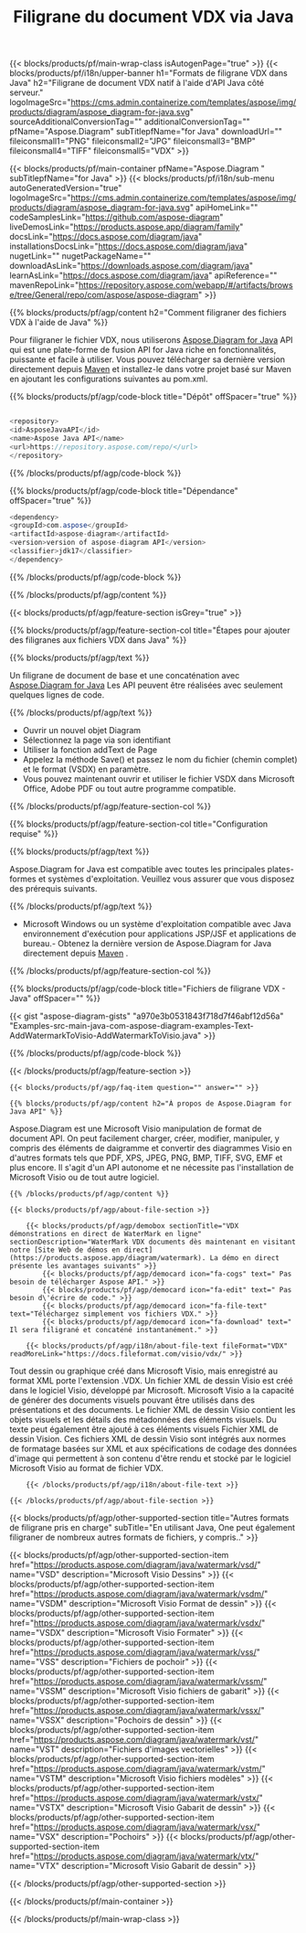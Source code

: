 ﻿---
title: Filigrane du document VDX via Java 
weight: 3050
url: /fr/java/watermark/vdx/ 
description: Java exemple de code pour ajouter un filigrane à VDX documents sur Java Runtime Environment for JSP/JSF Application and Desktop Applications.
---
{{< blocks/products/pf/main-wrap-class isAutogenPage="true" >}}
{{< blocks/products/pf/i18n/upper-banner h1="Formats de filigrane VDX dans Java" h2="Filigrane de document VDX natif à l\'aide d\'API Java côté serveur." logoImageSrc="https://cms.admin.containerize.com/templates/aspose/img/products/diagram/aspose_diagram-for-java.svg" sourceAdditionalConversionTag="" additionalConversionTag="" pfName="Aspose.Diagram" subTitlepfName="for Java" downloadUrl="" fileiconsmall1="PNG" fileiconsmall2="JPG" fileiconsmall3="BMP" fileiconsmall4="TIFF" fileiconsmall5="VDX" >}}

{{< blocks/products/pf/main-container pfName="Aspose.Diagram " subTitlepfName="for Java" >}}
{{< blocks/products/pf/i18n/sub-menu autoGeneratedVersion="true" logoImageSrc="https://cms.admin.containerize.com/templates/aspose/img/products/diagram/aspose_diagram-for-java.svg" apiHomeLink="" codeSamplesLink="https://github.com/aspose-diagram" liveDemosLink="https://products.aspose.app/diagram/family" docsLink="https://docs.aspose.com/diagram/java" installationsDocsLink="https://docs.aspose.com/diagram/java" nugetLink="" nugetPackageName="" downloadAsLink="https://downloads.aspose.com/diagram/java" learnAsLink="https://docs.aspose.com/diagram/java" apiReference="" mavenRepoLink="https://repository.aspose.com/webapp/#/artifacts/browse/tree/General/repo/com/aspose/aspose-diagram" >}}

{{% blocks/products/pf/agp/content h2="Comment filigraner des fichiers VDX à l\'aide de Java" %}}

 Pour filigraner le fichier VDX, nous utiliserons
 [Aspose.Diagram for Java](https://products.aspose.com/diagram/java) 
 API qui est une plate-forme de fusion API for Java riche en fonctionnalités, puissante et facile à utiliser. Vous pouvez télécharger sa dernière version directement depuis
 [Maven](https://repository.aspose.com/webapp/#/artifacts/browse/tree/General/repo/com/aspose/aspose-diagram) 
 et installez-le dans votre projet basé sur Maven en ajoutant les configurations suivantes au pom.xml.

{{% blocks/products/pf/agp/code-block title="Dépôt" offSpacer="true" %}}

```cs

<repository>
<id>AsposeJavaAPI</id>
<name>Aspose Java API</name>
<url>https://repository.aspose.com/repo/</url>
</repository>


```

{{% /blocks/products/pf/agp/code-block %}}

{{% blocks/products/pf/agp/code-block title="Dépendance" offSpacer="true" %}}

```cs
<dependency>
<groupId>com.aspose</groupId>
<artifactId>aspose-diagram</artifactId>
<version>version of aspose-diagram API</version>
<classifier>jdk17</classifier>
</dependency>


```

{{% /blocks/products/pf/agp/code-block %}}

{{% /blocks/products/pf/agp/content %}}

{{< blocks/products/pf/agp/feature-section isGrey="true" >}}

{{% blocks/products/pf/agp/feature-section-col title="Étapes pour ajouter des filigranes aux fichiers VDX dans Java" %}}

{{% blocks/products/pf/agp/text %}}

 Un filigrane de document de base et une concaténation avec
 [Aspose.Diagram for Java](https://products.aspose.com/diagram/java) 
 Les API peuvent être réalisées avec seulement quelques lignes de code.

{{% /blocks/products/pf/agp/text %}}

+ Ouvrir un nouvel objet Diagram
+ Sélectionnez la page via son identifiant
+ Utiliser la fonction addText de Page
+ Appelez la méthode Save() et passez le nom du fichier (chemin complet) et le format (VSDX) en paramètre.
+ Vous pouvez maintenant ouvrir et utiliser le fichier VSDX dans Microsoft Office, Adobe PDF ou tout autre programme compatible.

{{% /blocks/products/pf/agp/feature-section-col %}}

{{% blocks/products/pf/agp/feature-section-col title="Configuration requise" %}}

{{% blocks/products/pf/agp/text %}}

 Aspose.Diagram for Java est compatible avec toutes les principales plates-formes et systèmes d'exploitation. Veuillez vous assurer que vous disposez des prérequis suivants.

{{% /blocks/products/pf/agp/text %}}

- Microsoft Windows ou un système d'exploitation compatible avec Java environnement d'exécution pour applications JSP/JSF et applications de bureau.- Obtenez la dernière version de Aspose.Diagram for Java directement depuis [Maven](https://repository.aspose.com/webapp/#/artifacts/browse/tree/General/repo/com/aspose/aspose-diagram)  .

{{% /blocks/products/pf/agp/feature-section-col %}}

{{% blocks/products/pf/agp/code-block title="Fichiers de filigrane VDX - Java" offSpacer="" %}}

{{< gist "aspose-diagram-gists" "a970e3b0531843f718d7f46abf12d56a" "Examples-src-main-java-com-aspose-diagram-examples-Text-AddWatermarkToVisio-AddWatermarkToVisio.java" >}}

{{% /blocks/products/pf/agp/code-block %}}

{{< /blocks/products/pf/agp/feature-section >}}

    {{< blocks/products/pf/agp/faq-item question="" answer="" >}}
 

<!-- aboutfile Starts -->

    {{% blocks/products/pf/agp/content h2="À propos de Aspose.Diagram for Java API" %}}

 Aspose.Diagram est une Microsoft Visio manipulation de format de document API. On peut facilement charger, créer, modifier, manipuler, y compris des éléments de daigramme et convertir des diagrammes Visio en d'autres formats tels que PDF, XPS, JPEG, PNG, BMP, TIFF, SVG, EMF et plus encore. Il s'agit d'un API autonome et ne nécessite pas l'installation de Microsoft Visio ou de tout autre logiciel.  



    {{% /blocks/products/pf/agp/content %}}

    {{< blocks/products/pf/agp/about-file-section >}}

        {{< blocks/products/pf/agp/demobox sectionTitle="VDX démonstrations en direct de WaterMark en ligne" sectionDescription="WaterMark VDX documents dès maintenant en visitant notre [Site Web de démos en direct](https://products.aspose.app/diagram/watermark). La démo en direct présente les avantages suivants" >}}
            {{< blocks/products/pf/agp/democard icon="fa-cogs" text=" Pas besoin de télécharger Aspose API." >}}
            {{< blocks/products/pf/agp/democard icon="fa-edit" text=" Pas besoin d\'écrire de code." >}}
            {{< blocks/products/pf/agp/democard icon="fa-file-text" text="Téléchargez simplement vos fichiers VDX." >}}
            {{< blocks/products/pf/agp/democard icon="fa-download" text=" Il sera filigrané et concaténé instantanément." >}}

        {{< blocks/products/pf/agp/i18n/about-file-text fileFormat="VDX" readMoreLink="https://docs.fileformat.com/visio/vdx/" >}}
Tout dessin ou graphique créé dans Microsoft Visio, mais enregistré au format XML porte l'extension .VDX. Un fichier XML de dessin Visio est créé dans le logiciel Visio, développé par Microsoft. Microsoft Visio a la capacité de générer des documents visuels pouvant être utilisés dans des présentations et des documents. Le fichier XML de dessin Visio contient les objets visuels et les détails des métadonnées des éléments visuels. Du texte peut également être ajouté à ces éléments visuels Fichier XML de dessin Vision. Ces fichiers XML de dessin Visio sont intégrés aux normes de formatage basées sur XML et aux spécifications de codage des données d'image qui permettent à son contenu d'être rendu et stocké par le logiciel Microsoft Visio au format de fichier VDX. 

        {{< /blocks/products/pf/agp/i18n/about-file-text >}}

    {{< /blocks/products/pf/agp/about-file-section >}}

<!-- aboutfile Ends -->

{{< blocks/products/pf/agp/other-supported-section title="Autres formats de filigrane pris en charge" subTitle="En utilisant Java, One peut également filigraner de nombreux autres formats de fichiers, y compris.." >}}

{{< blocks/products/pf/agp/other-supported-section-item href="https://products.aspose.com/diagram/java/watermark/vsd/" name="VSD" description="Microsoft Visio Dessins" >}}
{{< blocks/products/pf/agp/other-supported-section-item href="https://products.aspose.com/diagram/java/watermark/vsdm/" name="VSDM" description="Microsoft Visio Format de dessin" >}}
{{< blocks/products/pf/agp/other-supported-section-item href="https://products.aspose.com/diagram/java/watermark/vsdx/" name="VSDX" description="Microsoft Visio Formater" >}}
{{< blocks/products/pf/agp/other-supported-section-item href="https://products.aspose.com/diagram/java/watermark/vss/" name="VSS" description="Fichiers de pochoir" >}}
{{< blocks/products/pf/agp/other-supported-section-item href="https://products.aspose.com/diagram/java/watermark/vssm/" name="VSSM" description="Microsoft Visio fichiers de gabarit" >}}
{{< blocks/products/pf/agp/other-supported-section-item href="https://products.aspose.com/diagram/java/watermark/vssx/" name="VSSX" description="Pochoirs de dessin" >}}
{{< blocks/products/pf/agp/other-supported-section-item href="https://products.aspose.com/diagram/java/watermark/vst/" name="VST" description="Fichiers d\'images vectorielles" >}}
{{< blocks/products/pf/agp/other-supported-section-item href="https://products.aspose.com/diagram/java/watermark/vstm/" name="VSTM" description="Microsoft Visio fichiers modèles" >}}
{{< blocks/products/pf/agp/other-supported-section-item href="https://products.aspose.com/diagram/java/watermark/vstx/" name="VSTX" description="Microsoft Visio Gabarit de dessin" >}}
{{< blocks/products/pf/agp/other-supported-section-item href="https://products.aspose.com/diagram/java/watermark/vsx/" name="VSX" description="Pochoirs" >}}
{{< blocks/products/pf/agp/other-supported-section-item href="https://products.aspose.com/diagram/java/watermark/vtx/" name="VTX" description="Microsoft Visio Gabarit de dessin" >}}

{{< /blocks/products/pf/agp/other-supported-section >}}

{{< /blocks/products/pf/main-container >}}
    
{{< /blocks/products/pf/main-wrap-class >}}